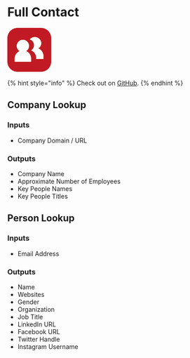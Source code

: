 # Full Contact

![Build realtime customer intelligence into everything you do.](../../.gitbook/assets/full_contact.png)

{% hint style="info" %}
Check out on [GitHub](https://github.com/fullcontact/fullcontact.py).
{% endhint %}

## Company Lookup

### Inputs

* Company Domain / URL

### Outputs

* Company Name
* Approximate Number of Employees
* Key People Names
* Key People Titles

## Person Lookup

### Inputs

* Email Address

### Outputs

* Name
* Websites
* Gender
* Organization
* Job Title
* LinkedIn URL
* Facebook URL
* Twitter Handle
* Instagram Username

